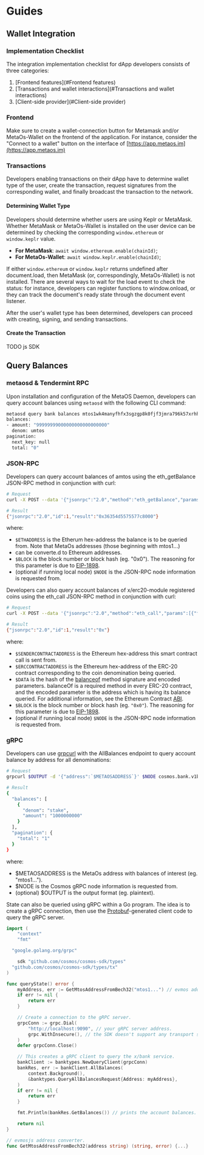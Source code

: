 # Guides

## Wallet Integration

### Implementation Checklist

The integration implementation checklist for dApp developers consists of three categories:

1. [Frontend features](#Frontend features)
2. [Transactions and wallet interactions](#Transactions and wallet interactions)
3. [Client-side provider](#Client-side provider)

### Frontend

Make sure to create a wallet-connection button for Metamask and/or MetaOs-Wallet on the frontend of the application. 
For instance, consider the "Connect to a wallet" button on the interface of [https://app.metaos.im](https://app.metaos.im)

### Transactions

Developers enabling transactions on their dApp have to determine wallet type of the user, create the transaction, 
request signatures from the corresponding wallet, and finally broadcast the transaction to the network.

#### Determining Wallet Type
Developers should determine whether users are using Keplr or MetaMask. 
Whether MetaMask or MetaOs-Wallet is installed on the user device can be determined by checking the corresponding 
`window.ethereum` or `window.keplr` value.
- **For MetaMask**: `await window.ethereum.enable(chainId)`;
- **For MetaOs-Wallet**: `await window.keplr.enable(chainId)`;

If either `window.ethereum` or `window.keplr` returns undefined after document.load, then MetaMask (or, correspondingly, MetaOs-Wallet) is not installed. 
There are several ways to wait for the load event to check the status: for instance, developers can register functions to window.onload, or they can track the document's ready state through the document event listener.

After the user's wallet type has been determined, developers can proceed with creating, signing, and sending transactions.

#### Create the Transaction
TODO js SDK

## Query Balances

### metaosd & Tendermint RPC
Upon installation and configuration of the MetaOS Daemon, developers can query account balances using `metaosd` with the following CLI command:
```bash
metaosd query bank balances mtos1wk4manyfhfx3sgzgp8k0fjf3jmra796k57xrhh
balances:
- amount: "99999999000000000000000000"
  denom: umtos
pagination:
  next_key: null
  total: "0"
```

### JSON-RPC
Developers can query account balances of amtos using the eth_getBalance 
JSON-RPC method in conjunction with curl:
```bash
# Request
curl -X POST --data '{"jsonrpc":"2.0","method":"eth_getBalance","params":[`$ETHADDRESS`, `$BLOCK`],"id":1}' -H "Content-Type: application/json" $NODE

# Result
{"jsonrpc":"2.0","id":1,"result":"0x36354d5575577c8000"}
```
where:
- `$ETHADDRESS` is the Etherum hex-address the balance is to be queried from. Note that MetaOs addresses (those beginning with mtos1...)
- can be converte.d to Ethereum addresses.
- `$BLOCK` is the block number or block hash (eg. "0x0"). The reasoning for this parameter is due to [EIP-1898](https://github.com/ethereum/EIPs/blob/master/EIPS/eip-1898.md).
- (optional if running local node) `$NODE` is the JSON-RPC node information is requested from.

Developers can also query account balances of x/erc20-module registered coins using the eth_call JSON-RPC method 
in conjunction with curl:
```bash
# Request
curl -X POST --data '{"jsonrpc":"2.0","method":"eth_call","params":[{"from":`SENDERCONTRACTADDRESS`, "to":`ERCCONTRACTADDRESS`, "data":`$DATA`}, `$BLOCK`],"id":1}'  -H "Content-Type: application/json" $NODE

# Result
{"jsonrpc":"2.0","id":1,"result":"0x"}
```
where:
- `$SENDERCONTRACTADDRESS` is the Ethereum hex-address this smart contract call is sent from.
- `$ERCCONTRACTADDRESS` is the Ethereum hex-address of the ERC-20 contract corresponding to the coin denomination being queried.
- `$DATA` is the hash of the [balanceof](https://docs.openzeppelin.com/contracts/2.x/api/token/erc20#ERC20) method signature and encoded parameters. 
balanceOf is a required method in every ERC-20 contract, and the encoded parameter is the address which is having its balance queried. 
For additional information, see the Ethereum Contract [ABI](https://docs.soliditylang.org/en/v0.8.13/abi-spec.html).
- `$BLOCK` is the block number or block hash (eg. `"0x0"`). The reasoning for this parameter is due to [EIP-1898](https://github.com/ethereum/EIPs/blob/master/EIPS/eip-1898.md).
- (optional if running local node) `$NODE` is the JSON-RPC node information is requested from.

### gRPC
Developers can use [grpcurl](https://github.com/fullstorydev/grpcurl) with the AllBalances endpoint to query account balance by address for all denominations:
```bash
# Request
grpcurl $OUTPUT -d '{"address":`$METAOSADDRESS`}' $NODE cosmos.bank.v1beta1.Query/AllBalances

# Result
{
  "balances": [
    {
      "denom": "stake",
      "amount": "1000000000"
    }
  ],
  "pagination": {
    "total": "1"
  }
}
```
where:
- $METAOSADDRESS is the MetaOs address with balances of interest (eg. "mtos1...").
- $NODE is the Cosmos gRPC node information is requested from.
- (optional) $OUTPUT is the output format (eg. plaintext).

State can also be queried using gRPC within a Go program. The idea is to create a gRPC connection, then use the 
[Protobuf](https://developers.google.com/protocol-buffers)-generated client code to query the gRPC server.

```go
import (
    "context"
    "fmt"

  "google.golang.org/grpc"

    sdk "github.com/cosmos/cosmos-sdk/types"
  "github.com/cosmos/cosmos-sdk/types/tx"
)

func queryState() error {
    myAddress, err := GetMtosAddressFromBech32("mtos1...") // evmos address with balances of interest.
    if err != nil {
        return err
    }

    // Create a connection to the gRPC server.
    grpcConn := grpc.Dial(
        "http://localhost:9090", // your gRPC server address.
        grpc.WithInsecure(), // the SDK doesn't support any transport security mechanism.
    )
    defer grpcConn.Close()

    // This creates a gRPC client to query the x/bank service.
    bankClient := banktypes.NewQueryClient(grpcConn)
    bankRes, err := bankClient.AllBalances(
        context.Background(),
        &banktypes.QueryAllBalancesRequest{Address: myAddress},
    )
    if err != nil {
        return err
    }

    fmt.Println(bankRes.GetBalances()) // prints the account balances.

    return nil
}

// evmosjs address converter.
func GetMtosAddressFromBech32(address string) (string, error) {...}
```





